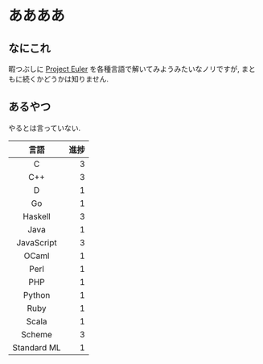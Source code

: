 # ああああ
## なにこれ
暇つぶしに [Project Euler](https://projecteuler.net) を各種言語で解いてみようみたいなノリですが, まともに続くかどうかは知りません.

## あるやつ
やるとは言っていない.

|     言語    | 進捗 |
| :---------: | ---: |
|      C      |    3 |
|     C++     |    3 |
|      D      |    1 |
|      Go     |    1 |
|   Haskell   |    3 |
|     Java    |    1 |
|  JavaScript |    3 |
|    OCaml    |    1 |
|     Perl    |    1 |
|     PHP     |    1 |
|    Python   |    1 |
|     Ruby    |    1 |
|    Scala    |    1 |
|    Scheme   |    3 |
| Standard ML |    1 |
